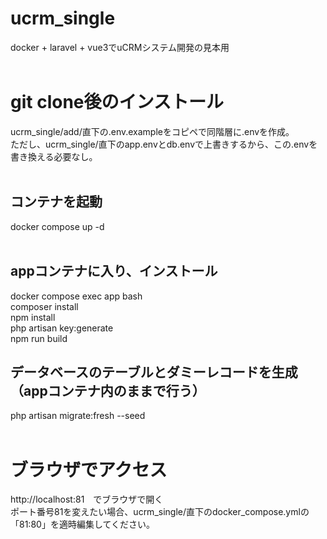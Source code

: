 # ucrm_single
docker + laravel + vue3でuCRMシステム開発の見本用<br>
<br>
# git clone後のインストール<br>
ucrm_single/add/直下の.env.exampleをコピペで同階層に.envを作成。<br>
ただし、ucrm_single/直下のapp.envとdb.envで上書きするから、この.envを書き換える必要なし。<br>
<br>
## コンテナを起動<br>
docker compose up -d<br>
<br>
## appコンテナに入り、インストール<br>
docker compose exec app bash<br>
composer install<br>
npm install<br>
php artisan key:generate<br>
npm run build<br>

##  データベースのテーブルとダミーレコードを生成（appコンテナ内のままで行う）<br>
php artisan migrate:fresh --seed<br>
<br>
# ブラウザでアクセス<br>
http://localhost:81　でブラウザで開く<br>
ポート番号81を変えたい場合、ucrm_single/直下のdocker_compose.ymlの「81:80」を適時編集してください。<br>
